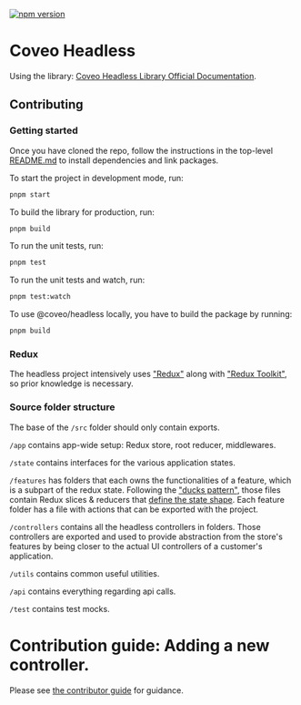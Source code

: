 [![npm version](https://badge.fury.io/js/@coveo%2Fheadless.svg)](https://badge.fury.io/js/@coveo%2Fheadless)

# Coveo Headless

Using the library: [Coveo Headless Library Official Documentation](https://docs.coveo.com/en/headless/latest/).

## Contributing

### Getting started

Once you have cloned the repo, follow the instructions in the top-level [README.md](https://github.com/coveo/ui-kit/src/master/README.md) to install dependencies and link packages.

To start the project in development mode, run:

```bash
pnpm start
```

To build the library for production, run:

```bash
pnpm build
```

To run the unit tests, run:

```bash
pnpm test
```

To run the unit tests and watch, run:

```bash
pnpm test:watch
```

To use @coveo/headless locally, you have to build the package by running:

```bash
pnpm build
```

### Redux

The headless project intensively uses ["Redux"](https://redux.js.org) along with ["Redux Toolkit"](https://redux-toolkit.js.org), so prior knowledge is necessary.

### Source folder structure

The base of the `/src` folder should only contain exports.

`/app` contains app-wide setup: Redux store, root reducer, middlewares.

`/state` contains interfaces for the various application states.

`/features` has folders that each owns the functionalities of a feature, which is a subpart of the redux state. Following the ["ducks pattern"](https://redux.js.org/style-guide/style-guide#structure-files-as-feature-folders-or-ducks), those files contain Redux slices & reducers that [define the state shape](https://redux.js.org/style-guide/style-guide#reducers-should-own-the-state-shape). Each feature folder has a file with actions that can be exported with the project.

`/controllers` contains all the headless controllers in folders. Those controllers are exported and used to provide abstraction from the store's features by being closer to the actual UI controllers of a customer's application.

`/utils` contains common useful utilities.

`/api` contains everything regarding api calls.

`/test` contains test mocks.

# Contribution guide: Adding a new controller.

Please see [the contributor guide](./contributors/adding-a-controller.md) for guidance.
